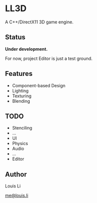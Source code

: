 # LL3D

A C++/DirectX11 3D game engine.

## Status

**Under development.**

For now, project Editor is just a test ground.

## Features

- Component-based Design
- Lighting
- Texturing
- Blending

## TODO

- Stenciling
- ...
- UI
- Physics
- Audio
- ...
- Editor

## Author

Louis Li

me@louis.li


